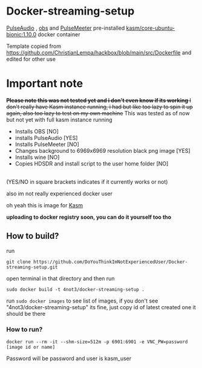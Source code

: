 # Docker-streaming-setup
[PulseAudio](https://github.com/pulseaudio/pulseaudio) , [obs](https://github.com/obsproject/obs-studio) and [PulseMeeter](https://github.com/theRealCarneiro/pulsemeeter#installation) pre-installed [kasm/core-ubuntu-bionic:1.10.0](https://hub.docker.com/r/kasmweb/core-ubuntu-bionic) docker container

Template copied from https://github.com/ChristianLempa/hackbox/blob/main/src/Dockerfile and edited for other use


# Important note
~~**Please note this was not tested yet and i don't even know if its working** I don't really have Kasm instance running, i had but like too lazy to spin it up again, also too lazy to test on my own machine~~ This was tested as of now but not yet with full kasm instance running

- Installs OBS [NO]
- installs PulseAudio [YES]
- Installs PulseMeeter [NO]
- Changes background to 6969x6969 resolution black png image [YES]
- Installs wine [NO]
- Copies HDSDR and install script to the user home folder [NO]
<br>
(YES/NO in square brackets indicates if it currently works or not)

also im not really experienced docker user

oh yeah this is image for [Kasm](https://www.kasmweb.com/)


**uploading to docker registry soon, you can do it yourself too tho**

## How to build?
run
```
git clone https://github.com/DoYouThinkImNotExperiencedUser/Docker-streaming-setup.git
```
open terminal in that directory and then run
```
sudo docker build -t 4not3/docker-streaming-setup .
```
run `sudo docker images` to see list of images, if you don't see "4not3/docker-streaming-setup" its fine, just copy id of latest created one it should be there

### How to run?
```
docker run --rm -it --shm-size=512m -p 6901:6901 -e VNC_PW=password [image id or name]
```
Password will be password and user is kasm_user
